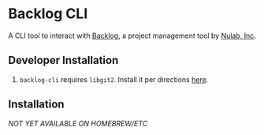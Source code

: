 # Backlog CLI

A CLI tool to interact with [Backlog](backlogtool.com), a project management tool by [Nulab, Inc](https://nulab-inc.com).

## Developer Installation

1. `backlog-cli` requires `libgit2`. Install it per directions [here](https://github.com/libgit2/libgit2).

## Installation

*NOT YET AVAILABLE ON HOMEBREW/ETC*